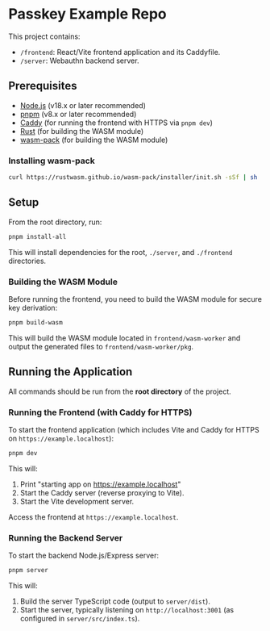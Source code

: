 # Passkey Example Repo

This project contains:
-   `/frontend`: React/Vite frontend application and its Caddyfile.
-   `/server`: Webauthn backend server.

## Prerequisites

- [Node.js](https://nodejs.org/) (v18.x or later recommended)
- [pnpm](https://pnpm.io/) (v8.x or later recommended)
- [Caddy](https://caddyserver.com/docs/install) (for running the frontend with HTTPS via `pnpm dev`)
- [Rust](https://www.rust-lang.org/tools/install) (for building the WASM module)
- [wasm-pack](https://rustwasm.github.io/wasm-pack/installer/) (for building the WASM module)

### Installing wasm-pack

```bash
curl https://rustwasm.github.io/wasm-pack/installer/init.sh -sSf | sh
```

## Setup
From the root directory, run:
```bash
pnpm install-all
```
This will install dependencies for the root, `./server`, and `./frontend` directories.

### Building the WASM Module

Before running the frontend, you need to build the WASM module for secure key derivation:

```bash
pnpm build-wasm
```

This will build the WASM module located in `frontend/wasm-worker` and output the generated files to `frontend/wasm-worker/pkg`.

## Running the Application

All commands should be run from the **root directory** of the project.

### Running the Frontend (with Caddy for HTTPS)

To start the frontend application (which includes Vite and Caddy for HTTPS on `https://example.localhost`):

```bash
pnpm dev
```

This will:
1.  Print "starting app on https://example.localhost"
2.  Start the Caddy server (reverse proxying to Vite).
3.  Start the Vite development server.

Access the frontend at `https://example.localhost`.

### Running the Backend Server

To start the backend Node.js/Express server:

```bash
pnpm server
```

This will:
1.  Build the server TypeScript code (output to `server/dist`).
2.  Start the server, typically listening on `http://localhost:3001` (as configured in `server/src/index.ts`).
